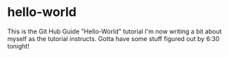 # hello-world
This is the Git Hub Guide "Hello-World" tutorial
I'm now writing a bit about myself as the tutorial instructs. Gotta have some stuff figured out by 6:30 tonight!

